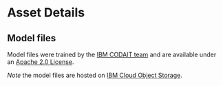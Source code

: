 # Asset Details

## Model files

Model files were trained by the [IBM CODAIT team](http://codait.org) and are available under an [Apache 2.0 License](https://www.apache.org/licenses/LICENSE-2.0).

_Note_ the model files are hosted on [IBM Cloud Object Storage](http://max-assets.s3-api.us-geo.objectstorage.softlayer.net/max-named-entity-tagger/assets.tar.gz).

